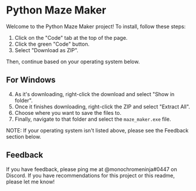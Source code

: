 # Python Maze Maker

Welcome to the Python Maze Maker project! To install, follow these steps:

1. Click on the "Code" tab at the top of the page.
2. Click the green "Code" button.
3. Select "Download as ZIP".

Then, continue based on your operating system below.

## For Windows

4. As it's downloading, right-click the download and select "Show in folder".
5. Once it finishes downloading, right-click the ZIP and select "Extract All".
6. Choose where you want to save the files to.
7. Finally, navigate to that folder and select the `maze_maker.exe` file.

NOTE: If your operating system isn't listed above, please see the Feedback section below.

## Feedback

If you have feedback, please ping me at @monochromeninja#0447 on Discord.
If you have recommendations for this project or this readme, please let me know!